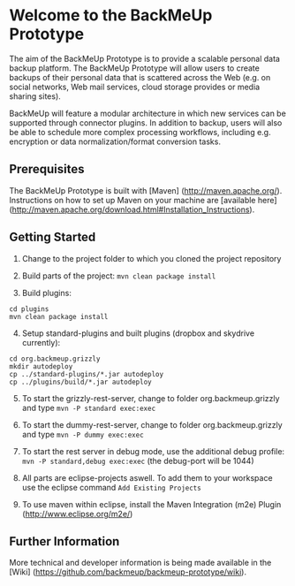 # Welcome to the BackMeUp Prototype

The aim of the BackMeUp Prototype is to provide a scalable personal data backup platform.
The BackMeUp Prototype will allow users to create backups of their personal data that is scattered across
the Web (e.g. on social networks, Web mail services, cloud storage provides or media sharing sites). 

BackMeUp will feature a modular architecture in which new services can be supported through connector plugins.
In addition to backup, users will also be able to schedule more complex processing workflows, including e.g.
encryption or data normalization/format conversion tasks.

## Prerequisites

The BackMeUp Prototype is built with [Maven] (http://maven.apache.org/).
Instructions on how to set up Maven on your machine are [available here] 
(http://maven.apache.org/download.html#Installation_Instructions).

## Getting Started

1. Change to the project folder to which you cloned the project repository

2. Build parts of the project: `mvn clean package install`

3. Build plugins: 
```
cd plugins
mvn clean package install
```

4. Setup standard-plugins and built plugins (dropbox and skydrive currently):
```
cd org.backmeup.grizzly
mkdir autodeploy
cp ../standard-plugins/*.jar autodeploy
cp ../plugins/build/*.jar autodeploy
```

5. To start the grizzly-rest-server, change to folder org.backmeup.grizzly and type `mvn -P standard exec:exec`

6. To start the dummy-rest-server, change to folder org.backmeup.grizzly and type `mvn -P dummy exec:exec`

7. To start the rest server in debug mode, use the additional debug profile: `mvn -P standard,debug exec:exec` (the debug-port will be 1044)

8. All parts are eclipse-projects aswell. To add them to your workspace use the eclipse command `Add Existing Projects`

9. To use maven within eclipse, install the Maven Integration (m2e) Plugin (http://www.eclipse.org/m2e/)

## Further Information 

More technical and developer information is being made available in the
[Wiki] (https://github.com/backmeup/backmeup-prototype/wiki).

